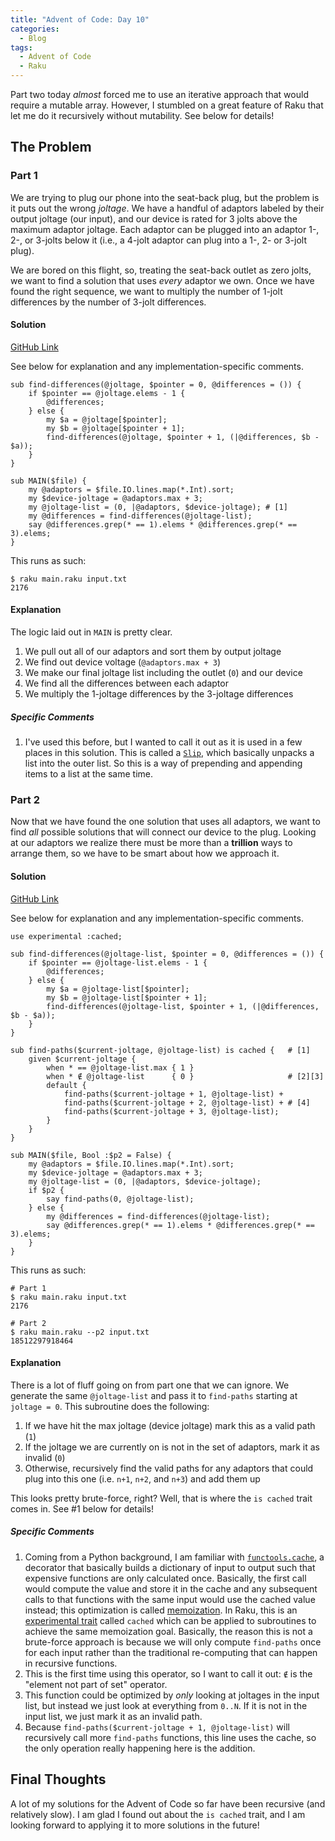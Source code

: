 ```yaml
---
title: "Advent of Code: Day 10"
categories:
  - Blog
tags:
  - Advent of Code
  - Raku
---
```


Part two today _almost_ forced me to use an iterative approach that would require a mutable array. However, I stumbled on a great feature of Raku that let me do it recursively without mutability. See below for details!

## The Problem

### Part 1

We are trying to plug our phone into the seat-back plug, but the problem is it puts out the wrong _joltage_. We have a handful of adaptors labeled by their output joltage (our input), and our device is rated for 3 jolts above the maximum adaptor joltage. Each adaptor can be plugged into an adaptor 1-, 2-, or 3-jolts below it (i.e., a 4-jolt adaptor can plug into a 1-, 2- or 3-jolt plug).

We are bored on this flight, so, treating the seat-back outlet as zero jolts, we want to find a solution that uses _every_ adaptor we own. Once we have found the right sequence, we want to multiply the number of 1-jolt differences by the number of 3-jolt differences.

#### Solution

[GitHub Link](https://github.com/aaronreidsmith/advent-of-code/blob/main/2020/10/raku/main.raku)

See below for explanation and any implementation-specific comments.

```
sub find-differences(@joltage, $pointer = 0, @differences = ()) {
    if $pointer == @joltage.elems - 1 {
        @differences;
    } else {
        my $a = @joltage[$pointer];
        my $b = @joltage[$pointer + 1];
        find-differences(@joltage, $pointer + 1, (|@differences, $b - $a));
    }
}

sub MAIN($file) {
    my @adaptors = $file.IO.lines.map(*.Int).sort;
    my $device-joltage = @adaptors.max + 3;
    my @joltage-list = (0, |@adaptors, $device-joltage); # [1]
    my @differences = find-differences(@joltage-list);
    say @differences.grep(* == 1).elems * @differences.grep(* == 3).elems;
}
```

This runs as such:

```
$ raku main.raku input.txt
2176
```

#### Explanation

The logic laid out in `MAIN` is pretty clear.

1. We pull out all of our adaptors and sort them by output joltage
2. We find out device voltage (`@adaptors.max + 3`)
3. We make our final joltage list including the outlet (`0`) and our device
4. We find all the differences between each adaptor
5. We multiply the 1-joltage differences by the 3-joltage differences

##### Specific Comments

1. I've used this before, but I wanted to call it out as it is used in a few places in this solution. This is called a [`Slip`](https://docs.raku.org/type/Slip), which basically unpacks a list into the outer list. So this is a way of prepending and appending items to a list at the same time.

### Part 2

Now that we have found the one solution that uses all adaptors, we want to find _all_ possible solutions that will connect our device to the plug. Looking at our adaptors we realize there must be more than a **trillion** ways to arrange them, so we have to be smart about how we approach it.

#### Solution

[GitHub Link](https://github.com/aaronreidsmith/advent-of-code/blob/main/2020/10/raku/main.raku)

See below for explanation and any implementation-specific comments.

```
use experimental :cached;

sub find-differences(@joltage-list, $pointer = 0, @differences = ()) {
    if $pointer == @joltage-list.elems - 1 {
        @differences;
    } else {
        my $a = @joltage-list[$pointer];
        my $b = @joltage-list[$pointer + 1];
        find-differences(@joltage-list, $pointer + 1, (|@differences, $b - $a));
    }
}

sub find-paths($current-joltage, @joltage-list) is cached {   # [1]
    given $current-joltage {
        when * == @joltage-list.max { 1 }
        when * ∉ @joltage-list      { 0 }                     # [2][3]
        default {
            find-paths($current-joltage + 1, @joltage-list) +
            find-paths($current-joltage + 2, @joltage-list) + # [4]
            find-paths($current-joltage + 3, @joltage-list);
        }
    }
}

sub MAIN($file, Bool :$p2 = False) {
    my @adaptors = $file.IO.lines.map(*.Int).sort;
    my $device-joltage = @adaptors.max + 3;
    my @joltage-list = (0, |@adaptors, $device-joltage);
    if $p2 {
        say find-paths(0, @joltage-list);
    } else {
        my @differences = find-differences(@joltage-list);
        say @differences.grep(* == 1).elems * @differences.grep(* == 3).elems;
    }
}
```

This runs as such:

```
# Part 1
$ raku main.raku input.txt
2176

# Part 2
$ raku main.raku --p2 input.txt
18512297918464
```

#### Explanation

There is a lot of fluff going on from part one that we can ignore. We generate the same `@joltage-list` and pass it to `find-paths` starting at `joltage = 0`. This subroutine does the following:

1. If we have hit the max joltage (device joltage) mark this as a valid path (`1`)
2. If the joltage we are currently on is not in the set of adaptors, mark it as invalid (`0`)
3. Otherwise, recursively find the valid paths for any adaptors that could plug into this one (i.e. `n+1`, `n+2`, and `n+3`) and add them up

This looks pretty brute-force, right? Well, that is where the `is cached` trait comes in. See #1 below for details!

##### Specific Comments

1. Coming from a Python background, I am familiar with [`functools.cache`](https://docs.python.org/3/library/functools.html#functools.cache), a decorator that basically builds a dictionary of input to output such that expensive functions are only calculated once. Basically, the first call would compute the value and store it in the cache and any subsequent calls to that functions with the same input would use the cached value instead; this optimization is called [memoization](https://en.wikipedia.org/wiki/Memoization). In Raku, this is an [experimental trait](https://docs.raku.org/language/experimental#cached) called `cached` which can be applied to subroutines to achieve the same memoization goal. Basically, the reason this is not a brute-force approach is because we will only compute `find-paths` once for each input rather than the traditional re-computing that can happen in recursive functions.
2. This is the first time using this operator, so I want to call it out: `∉` is the "element not part of set" operator.
3. This function could be optimized by _only_ looking at joltages in the input list, but instead we just look at everything from `0..N`. If it is not in the input list, we just mark it as an invalid path.
4. Because `find-paths($current-joltage + 1, @joltage-list)` will recursively call more `find-paths` functions, this line uses the cache, so the only operation really happening here is the addition.

## Final Thoughts

A lot of my solutions for the Advent of Code so far have been recursive (and relatively slow). I am glad I found out about the `is cached` trait, and I am looking forward to applying it to more solutions in the future!